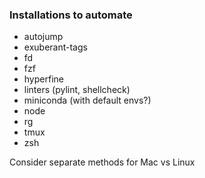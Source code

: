 ### Installations to automate
 - autojump
 - exuberant-tags
 - fd
 - fzf
 - hyperfine
 - linters (pylint, shellcheck)
 - miniconda (with default envs?)
 - node
 - rg
 - tmux
 - zsh

Consider separate methods for Mac vs Linux
